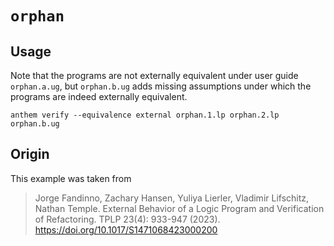 # `orphan`

## Usage

Note that the programs are not externally equivalent under user guide `orphan.a.ug`,
but `orphan.b.ug` adds missing assumptions under which the programs are indeed externally equivalent.
```
anthem verify --equivalence external orphan.1.lp orphan.2.lp orphan.b.ug
```

## Origin
This example was taken from

> Jorge Fandinno, Zachary Hansen, Yuliya Lierler, Vladimir Lifschitz, Nathan Temple.
> External Behavior of a Logic Program and Verification of Refactoring. TPLP 23(4): 933-947 (2023).
> https://doi.org/10.1017/S1471068423000200

